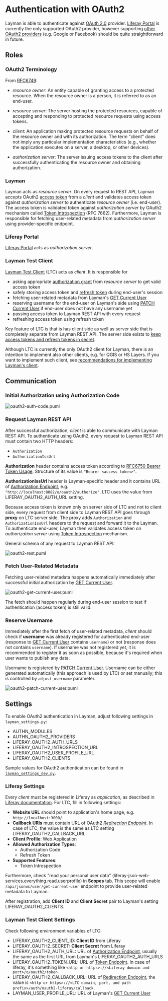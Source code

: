 # Authentication with OAuth2

Layman is able to authenticate against [OAuth 2.0](https://oauth.net/2/) provider. [Liferay Portal](https://portal.liferay.dev/docs/7-1/deploy/-/knowledge_base/d/oauth-2-0) is currently the only supported OAuth2 provider, however supporting [other OAuth2 providers](https://en.wikipedia.org/wiki/List_of_OAuth_providers) (e.g. Google or Facebook) should be quite straightforward in future.


## Roles

### OAuth2 Terminology
From [RFC6749](https://tools.ietf.org/html/rfc6749#section-1.1):
- *resource owner*:
      An entity capable of granting access to a protected resource.
      When the resource owner is a person, it is referred to as an
      end-user.

- *resource server*:
      The server hosting the protected resources, capable of accepting
      and responding to protected resource requests using access tokens.

- *client*:
      An application making protected resource requests on behalf of the
      resource owner and with its authorization.  The term "client" does
      not imply any particular implementation characteristics (e.g.,
      whether the application executes on a server, a desktop, or other
      devices).

- *authorization server*:
      The server issuing access tokens to the client after successfully
      authenticating the resource owner and obtaining authorization.


### Layman
Layman acts as *resource server*. On every request to REST API, Layman accepts OAuth2 [access token](https://tools.ietf.org/html/rfc6749#section-1.4) from a *client* and validates access token against *authorization server* to authenticate *resource owner* (i.e. end-user). The access token is validated token against *authorization server* by OAuth2 mechanism called [Token Introspection](https://oauth.net/2/token-introspection/) (RFC 7662). Furthermore, Layman is responsible for fetching user-related metadata from *authorization server* using provider-specific endpoint.

### Liferay Portal
[Liferay Portal](https://portal.liferay.dev/docs/7-1/deploy/-/knowledge_base/d/oauth-2-0) acts as *authorization server*.

### Layman Test Client
[Layman Test Client](https://github.com/jirik/layman-test-client) (LTC) acts as *client*. It is responsible for
- asking appropriate [authorization grant](https://tools.ietf.org/html/rfc6749#section-1.3) from *resource server* to get valid access token
- safely storing access token and [refresh token](https://oauth.net/2/grant-types/refresh-token/) during end-user's session
- fetching user-related metadata from Layman's [GET Current User](https://github.com/jirik/layman/blob/auth-stage2/doc/rest.md#get-current-user)
- reserving username for the end-user on Layman's side using [PATCH Current User](https://github.com/jirik/layman/blob/auth-stage2/doc/rest.md#patch-current-user) if end-user does not have any username yet
- passing access token to Layman REST API with every request
- refreshing access token using refresh token

Key feature of LTC is that is has client side as well as server side that is completely separate from Layman REST API. The server side exists to [keep access tokens and refresh tokens in secret](oauth2-client-recommendations.md#storing-tokens-on-a-client). 

Although LTC is currently the only OAuth2 client for Layman, there is an intention to implement also other clients, e.g. for QGIS or HS Layers. If you want to implement such client, see [recommendations for implementing Layman's client](oauth2-client-recommendations.md).


## Communication
### Initial Authorization using Authorization Code
![oauth2-auth-code.puml](http://www.plantuml.com/plantuml/proxy?src=https://raw.githubusercontent.com/jirik/layman/auth-stage2/doc/oauth2-auth-code.puml) 

### Request Layman REST API
After successful authorization, *client* is able to communicate with Layman REST API. To authenticate using OAuth2, every request to Layman REST API must contain two HTTP headers:
- `Authorization`
- `AuthorizationIssUrl`

**Authorization** header contains access token according to [RFC6750 Bearer Token Usage](https://tools.ietf.org/html/rfc6750#section-2.1). Structure of its value is `"Bearer <access token>"`.

**AuthorizationIssUrl** header is Layman-specific header and it contains URL of [Authorization Endpoint](https://tools.ietf.org/html/rfc6749#section-3.1), e.g. `"http://localhost:8082/o/oauth2/authorize"`. LTC uses the value from LIFERAY_OAUTH2_AUTH_URL setting.

Because access token is known only on server side of LTC and not to client side, every request from client side to Layman REST API goes through **proxy** on LTC server side. The proxy adds `Authorization` and `AuthorizationIssUrl` headers to the request and forward it to the Layman. To authenticate end-user, Layman then validates access token on *authorization server* using [Token Introspection](https://oauth.net/2/token-introspection/) mechanism.
 
General schema of any request to Layman REST API:

![oauth2-rest.puml](http://www.plantuml.com/plantuml/proxy?src=https://raw.githubusercontent.com/jirik/layman/auth-stage2/doc/oauth2-rest.puml)


### Fetch User-Related Metadata
Fetching user-related metadata happens automatically immediately after successful initial authorization by [GET Current User](https://github.com/jirik/layman/blob/auth-stage2/doc/rest.md#get-current-user).

![oauth2-get-current-user.puml](http://www.plantuml.com/plantuml/proxy?src=https://raw.githubusercontent.com/jirik/layman/auth-stage2/doc/oauth2-get-current-user.puml)

The fetch should happen regularly during end-user session to test if authentication (access token) is still valid. 
 

### Reserve Username
Immediately after the first fetch of user-related metadata, *client* should check if **username** was already registered for authenticated end-user (response to [GET Current User](https://github.com/jirik/layman/blob/auth-stage2/doc/rest.md#get-current-user) contains `username`) or not (response does not contains `username`). If username was not registered yet, it is recommended to register it as soon as possible, because it's required when user wants to publish any data.

Username is registered by [PATCH Current User](https://github.com/jirik/layman/blob/auth-stage2/doc/rest.md#patch-current-user). Username can be either generated automatically (this approach is used by LTC) or set manually; this is controlled by `adjust_username` parameter.

![oauth2-patch-current-user.puml](http://www.plantuml.com/plantuml/proxy?src=https://raw.githubusercontent.com/jirik/layman/auth-stage2/doc/oauth2-patch-current-user.puml) 


## Settings

To enable OAuth2 authentication in Layman, adjust following settings in `layman_settings.py`:
- AUTHN_MODULES
- AUTHN_OAUTH2_PROVIDERS
- LIFERAY_OAUTH2_AUTH_URLS
- LIFERAY_OAUTH2_INTROSPECTION_URL
- LIFERAY_OAUTH2_USER_PROFILE_URL
- LIFERAY_OAUTH2_CLIENTS

Sample values for OAuth2 authentication can be found in [`layman_settings_dev.py`](../src/layman_settings_dev.py).

### Liferay Settings
Every *client* must be registered in Liferay as *application*, as described in [Liferay documentation](https://portal.liferay.dev/docs/7-1/deploy/-/knowledge_base/d/oauth-2-0#creating-an-application). For LTC, fill in following settings:
- **Website URL** should point to application's home page, e.g. `http://localhost:3000/`.
- **Callback URIs** must contain URL of OAuth2 [*Redirection Endpoint*](https://tools.ietf.org/html/rfc6749#section-3.1.2). In case of LTC, the value is the same as LTC setting LIFERAY_OAUTH2_CALLBACK_URL.
- **Client Profile**: Web Application
- **Allowed Authorization Types**:
    - Authorization Code
    - Refresh Token
- **Supported Features**:
    - Token Introspection

Furthermore, check "read your personal user data" (liferay-json-web-services.everything.read.userprofile) in **Scopes** tab. This scope will enable `/api/jsonws/user/get-current-user` endpoint to provide user-related metadata to Layman.

After registration, add **Client ID** and **Client Secret** pair to Layman's setting LIFERAY_OAUTH2_CLIENTS.

### Layman Test Client Settings
Check following environment variables of LTC:
- LIFERAY_OAUTH2_CLIENT_ID: **Client ID** from Liferay
- LIFERAY_OAUTH2_SECRET: **Client Secret** from Liferay
- LIFERAY_OAUTH2_AUTH_URL: URL of [Authorization Endpoint](https://tools.ietf.org/html/rfc6749#section-3.1), usually the same as the first URL from Layman's LIFERAY_OAUTH2_AUTH_URLS
- LIFERAY_OAUTH2_TOKEN_URL: URL of [Token Endpoint](https://tools.ietf.org/html/rfc6749#section-3.2). In case of liferay, it's something like `<http or https>://<Liferay domain and port>/o/oauth2/token`
- LIFERAY_OAUTH2_CALLBACK_URL: URL of [Redirection Endpoint](https://tools.ietf.org/html/rfc6749#section-3.1.2), the value is `<http or https>://<LTC domain, port, and path prefix>/auth/oauth2-liferay/callback`.
- LAYMAN_USER_PROFILE_URL: URL of Layman's [GET Current User](https://github.com/jirik/layman/blob/auth-stage2/doc/rest.md#get-current-user)



